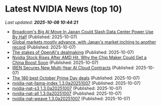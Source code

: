 # Latest NVIDIA News (top 10)
_Last updated: **2025-10-08 10:44:21**_

- [Broadcom's Big AI Move In Japan Could Slash Data Center Power Use By Half](https://finance.yahoo.com/news/broadcoms-big-ai-move-japan-103258751.html) (Published: 2025-10-07)
- [Global markets mostly advance, with Japan's market inching to another record](https://abcnews.go.com/Business/wireStory/global-markets-advance-japans-market-inching-record-126279505) (Published: 2025-10-07)
- [The stakes of OpenAI's dealmaking](https://biztoc.com/x/e72f56a2da1e9836) (Published: 2025-10-07)
- [Nvidia Stock Rises After AMD Hit. Why the Chip Maker Could Get a China Boost Soon](https://biztoc.com/x/b98b86984ae0e0eb) (Published: 2025-10-07)
- [IREN Secures New Multi-Year AI Cloud Contracts](https://www.globenewswire.com/news-release/2025/10/07/3162322/0/en/IREN-Secures-New-Multi-Year-AI-Cloud-Contracts.html) (Published: 2025-10-07)
- [The 180 best October Prime Day deals](https://www.theverge.com/tech/788343/best-amazon-prime-day-tech-deals-october-2025-day-1) (Published: 2025-10-07)
- [nvidia-nat-llama-index 1.3.0a20251007](https://pypi.org/project/nvidia-nat-llama-index/1.3.0a20251007/) (Published: 2025-10-07)
- [nvidia-nat-s3 1.3.0a20251007](https://pypi.org/project/nvidia-nat-s3/1.3.0a20251007/) (Published: 2025-10-07)
- [nvidia-nat-all 1.3.0a20251007](https://pypi.org/project/nvidia-nat-all/1.3.0a20251007/) (Published: 2025-10-07)
- [nvidia-nat-weave 1.3.0a20251007](https://pypi.org/project/nvidia-nat-weave/1.3.0a20251007/) (Published: 2025-10-07)
